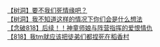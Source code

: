 [【树洞】要不我们死情缘吧？](http://tieba.baidu.com/p/3847524614?see_lz=1&pn=)   
[【树洞】我不知道这样的情况下你们会是什么想法](http://tieba.baidu.com/p/3848621780?see_lz=1&pn=)   
[【念破818】后续！！神童师娘与阵营指挥的爱恨情仇](http://tieba.baidu.com/p/3846662338?see_lz=1&pn=)   
[【818】我tm就应该把徒弟们都捏死在稻香村](http://tieba.baidu.com/p/3846683431?see_lz=1&pn=)   
